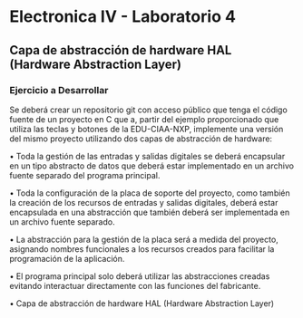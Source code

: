 # Electronica IV - Laboratorio 4

##   Capa de abstracción de hardware HAL (Hardware Abstraction Layer)

### Ejercicio a Desarrollar

Se deberá crear un repositorio git con acceso público que tenga el código fuente de un proyecto
en C que a, partir del ejemplo proporcionado que utiliza las teclas y botones de la EDU-CIAA-NXP,
implemente una versión del mismo proyecto utilizando dos capas de abstracción de hardware:

• Toda la gestión de las entradas y salidas digitales se deberá encapsular en un tipo abstracto de datos que deberá estar implementado en un archivo fuente separado del programa
principal.

• Toda la configuración de la placa de soporte del proyecto, como también la creación de los
recursos de entradas y salidas digitales, deberá estar encapsulada en una abstracción que
también deberá ser implementada en un archivo fuente separado.

• La abstracción para la gestión de la placa será a medida del proyecto, asignando nombres
funcionales a los recursos creados para facilitar la programación de la aplicación.

• El programa principal solo deberá utilizar las abstracciones creadas evitando interactuar directamente con las funciones del fabricante.

• Capa de abstracción de hardware HAL (Hardware Abstraction Layer)

